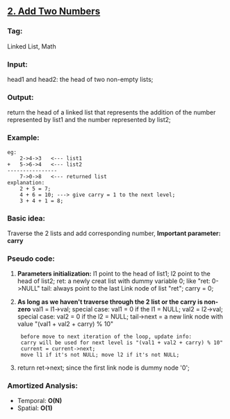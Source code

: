 ## [2. Add Two Numbers](https://leetcode.com/problems/add-two-numbers/description/)
### Tag:
Linked List, Math
### Input:  
head1 and head2: the head of two non-empty lists;
### Output: 
return the head of a linked list that represents the addition of the number represented by list1 and the number represented by list2;

### Example:
```
eg:
	2->4->3   <--- list1
+	5->6->4   <--- list2
----------------
	7->0->8	  <--- returned list
explanation:
	2 + 5 = 7;
	4 + 6 = 10; ---> give carry = 1 to the next level;
	3 + 4 + 1 = 8;
```
### Basic idea:
Traverse the 2 lists and add corresponding number, __Important parameter: carry__

### Pseudo code:
1. __Parameters initialization:__
		l1 point to the head of list1;
		l2 point to the head of list2;
		ret: a newly creat list with dummy variable 0; 
			like "ret: 0->NULL"
		tail: always point to the last Link node of list "ret";
		carry = 0;
2. __As long as we haven't traverse through the 2 list or the carry is non-zero__
		val1 = l1->val; special case: val1 = 0 if the l1 = NULL; 
		val2 = l2->val; special case: val2 = 0 if the l2 = NULL; 
		tail->next = a new link node with value  "(val1 + val2 + carry) % 10"
		
		before move to next iteration of the loop, update info:
		carry will be used for next level is "(val1 + val2 + carry) % 10"
		current = current->next;
		move l1 if it's not NULL; move l2 if it's not NULL;
3. 
	return ret->next; since the first link node is dummy node '0';
### Amortized Analysis:
* Temporal: **O(N)**
* Spatial: **O(1)**
